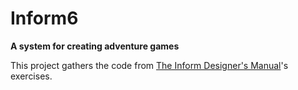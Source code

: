 # Inform6

**A system for creating adventure games**

This project gathers the code from [The Inform Designer's Manual](https://inform-fiction.org/manual/download_dm4.html)'s exercises.

